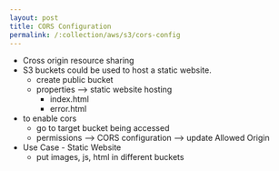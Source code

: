 ```yaml
---
layout: post
title: CORS Configuration
permalink: /:collection/aws/s3/cors-config
---
```


- Cross origin resource sharing
- S3 buckets could be used to host a static website.
    - create public bucket
    - properties --> static website hosting
        - index.html
        - error.html
- to enable cors
    - go to target bucket being accessed
    - permissions --> CORS configuration --> update Allowed Origin
- Use Case - Static Website
    - put images, js, html in different buckets
